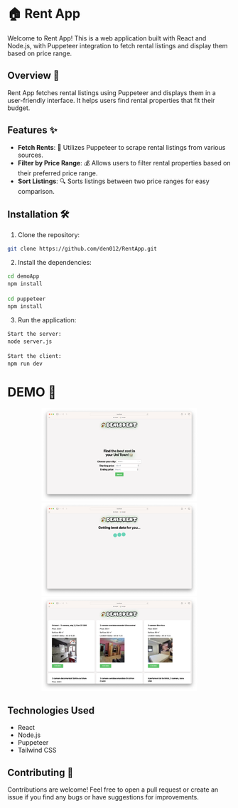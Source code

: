 # 🏠 Rent App

Welcome to Rent App! This is a web application built with React and Node.js, with Puppeteer integration to fetch rental listings and display them based on price range.

## Overview 🚀

Rent App fetches rental listings using Puppeteer and displays them in a user-friendly interface. It helps users find rental properties that fit their budget.

## Features ✨

- **Fetch Rents**: 📝 Utilizes Puppeteer to scrape rental listings from various sources.
- **Filter by Price Range**: 💰 Allows users to filter rental properties based on their preferred price range.
- **Sort Listings**: 🔍 Sorts listings between two price ranges for easy comparison.

## Installation 🛠️

1. Clone the repository:

```bash
git clone https://github.com/den012/RentApp.git
```

2. Install the dependencies:

```bash
cd demoApp
npm install

cd puppeteer
npm install
```

3. Run the application:

```bash
Start the server:
node server.js

Start the client:
npm run dev
```

# DEMO 📸
<div align="center">
    <img src="demo/landing.png" width="350" alt="Image 1">
    <img src="demo/loading.png" width="350" alt="Image 2">
    <img src="demo/rents.png" width="350" alt="Image 3">
</div>


## Technologies Used

- React
- Node.js
- Puppeteer
- Tailwind CSS


## Contributing 🤝

Contributions are welcome! Feel free to open a pull request or create an issue if you find any bugs or have suggestions for improvements.
